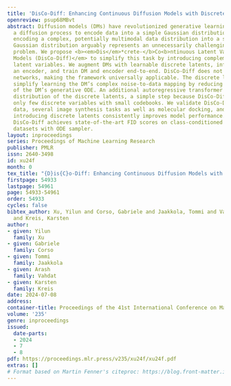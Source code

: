 ```yaml
---
title: 'DisCo-Diff: Enhancing Continuous Diffusion Models with Discrete Latents'
openreview: psup68MBvt
abstract: Diffusion models (DMs) have revolutionized generative learning. They utilize
  a diffusion process to encode data into a simple Gaussian distribution. However,
  encoding a complex, potentially multimodal data distribution into a single <em>continuous</em>
  Gaussian distribution arguably represents an unnecessarily challenging learning
  problem. We propose <b><em>Dis</em>*crete-</b>Co<b>ntinuous Latent Variable </b>Diff<em><em>usion
  Models (DisCo-Diff)</em> to simplify this task by introducing complementary </em>discrete*
  latent variables. We augment DMs with learnable discrete latents, inferred with
  an encoder, and train DM and encoder end-to-end. DisCo-Diff does not rely on pre-trained
  networks, making the framework universally applicable. The discrete latents significantly
  simplify learning the DM’s complex noise-to-data mapping by reducing the curvature
  of the DM’s generative ODE. An additional autoregressive transformer models the
  distribution of the discrete latents, a simple step because DisCo-Diff requires
  only few discrete variables with small codebooks. We validate DisCo-Diff on toy
  data, several image synthesis tasks as well as molecular docking, and find that
  introducing discrete latents consistently improves model performance. For example,
  DisCo-Diff achieves state-of-the-art FID scores on class-conditioned ImageNet-64/128
  datasets with ODE sampler.
layout: inproceedings
series: Proceedings of Machine Learning Research
publisher: PMLR
issn: 2640-3498
id: xu24f
month: 0
tex_title: "{D}is{C}o-Diff: Enhancing Continuous Diffusion Models with Discrete Latents"
firstpage: 54933
lastpage: 54961
page: 54933-54961
order: 54933
cycles: false
bibtex_author: Xu, Yilun and Corso, Gabriele and Jaakkola, Tommi and Vahdat, Arash
  and Kreis, Karsten
author:
- given: Yilun
  family: Xu
- given: Gabriele
  family: Corso
- given: Tommi
  family: Jaakkola
- given: Arash
  family: Vahdat
- given: Karsten
  family: Kreis
date: 2024-07-08
address:
container-title: Proceedings of the 41st International Conference on Machine Learning
volume: '235'
genre: inproceedings
issued:
  date-parts:
  - 2024
  - 7
  - 8
pdf: https://proceedings.mlr.press/v235/xu24f/xu24f.pdf
extras: []
# Format based on Martin Fenner's citeproc: https://blog.front-matter.io/posts/citeproc-yaml-for-bibliographies/
---
```

